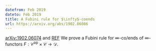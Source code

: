 ```yaml
---
datefrom: Feb 2019
dateto: Feb 2019
title: A Fubini rule for $\infty$-coends
url: https://arxiv.org/abs/1902.06086
---
```


[arXiv:1902.06074](https://arxiv.org/abs/1902.06086) and [REF](https://www.mpim-bonn.mpg.de/preblob/5952)
We prove a Fubini rule for $\infty$-co/ends of $\infty$-functors $F : \mathcal{C}^\text{op}\times\mathcal{C}\to \mathcal{D}$.

